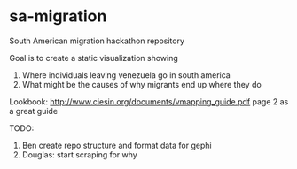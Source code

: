 # sa-migration
South American migration hackathon repository

Goal is to create a static visualization showing 
1. Where individuals leaving venezuela go in south america
2. What might be the causes of why migrants end up where they do

Lookbook: http://www.ciesin.org/documents/vmapping_guide.pdf page 2 as a great guide

TODO: 
1. Ben create repo structure and format data for gephi
2. Douglas: start scraping for why
